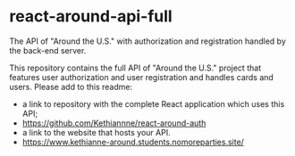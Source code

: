 # react-around-api-full
The API of "Around the U.S." with authorization and registration handled by the back-end server.

This repository contains the full API of "Around the U.S." project that features user authorization and user registration and handles cards and users. Please add to this readme:
* a link to repository with the complete React application which uses this API;
* https://github.com/Kethiannne/react-around-auth
* a link to the website that hosts your API.
* https://www.kethianne-around.students.nomoreparties.site/
